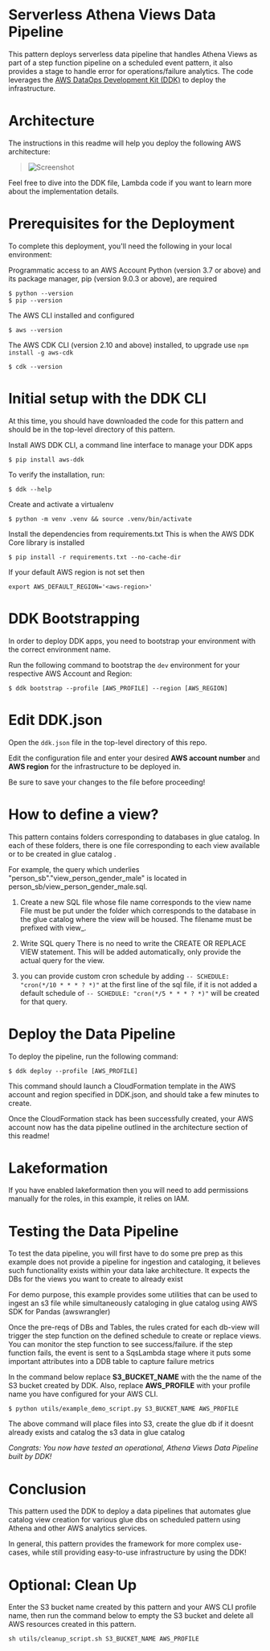 # Serverless Athena Views Data Pipeline

This pattern deploys serverless data pipeline that handles Athena Views as part of a step function pipeline on a scheduled event pattern, it also provides a stage to handle error for operations/failure analytics. The code leverages the [AWS DataOps Development Kit (DDK)](https://awslabs.github.io/aws-ddk/) to deploy the infrastructure.
# Architecture
The instructions in this readme will help you deploy the following AWS architecture:

>![Screenshot](./docs/arch.png)

Feel free to dive into the DDK file, Lambda code if you want to learn more about the implementation details.

# Prerequisites for the Deployment

To complete this deployment, you'll need the following in your local environment:

Programmatic access to an AWS Account
Python (version 3.7 or above) and its package manager, pip (version 9.0.3 or above), are required

```
$ python --version
$ pip --version
```

The AWS CLI installed and configured

```
$ aws --version
```

The AWS CDK CLI (version 2.10 and above) installed, to upgrade use `npm install -g aws-cdk`

```
$ cdk --version
```

# Initial setup with the DDK CLI

At this time, you should have downloaded the code for this pattern and should be in the top-level directory of this pattern.

Install AWS DDK CLI, a command line interface to manage your DDK apps

```
$ pip install aws-ddk
```

To verify the installation, run:

```
$ ddk --help
```

Create and activate a virtualenv

```
$ python -m venv .venv && source .venv/bin/activate
```

Install the dependencies from requirements.txt
This is when the AWS DDK Core library is installed

```
$ pip install -r requirements.txt --no-cache-dir
```

If your default AWS region is not set then

```
export AWS_DEFAULT_REGION='<aws-region>'
```

# DDK Bootstrapping

In order to deploy DDK apps, you need to bootstrap your environment with the correct environment name.

Run the following command to bootstrap the `dev` environment for your respective AWS Account and Region:

```
$ ddk bootstrap --profile [AWS_PROFILE] --region [AWS_REGION]
```

# Edit DDK.json

Open the `ddk.json` file in the top-level directory of this repo. 

Edit the configuration file and enter your desired **AWS account number** and **AWS region** for the infrastructure to be deployed in.

Be sure to save your changes to the file before proceeding!

# How to define a view?

This pattern contains folders corresponding to databases in glue catalog. In each of these folders, there is one file corresponding to each view available or to be created in glue catalog .

For example, the query which underlies "person_sb"."view_person_gender_male" is located in person_sb/view_person_gender_male.sql.

1. Create a new SQL file whose file name corresponds to the view name
File must be put under the folder which corresponds to the database in the glue catalog where the view will be housed. The filename must be prefixed with view_.

2. Write SQL query
There is no need to write the CREATE OR REPLACE VIEW statement. This will be added automatically, only provide the actual query for the view.

3. you can provide custom cron schedule by adding ```-- SCHEDULE: "cron(*/10 * * * ? *)"``` at the first line of the sql file, if it is not added a default schedule of ```-- SCHEDULE: "cron(*/5 * * * ? *)"``` will be created for that query.

# Deploy the Data Pipeline

To deploy the pipeline, run the following command:

```
$ ddk deploy --profile [AWS_PROFILE]
```

This command should launch a CloudFormation template in the AWS account and region specified in DDK.json, and should take a few minutes to create.

Once the CloudFormation stack has been successfully created, your AWS account now has the data pipeline outlined in the architecture section of this readme! 

# Lakeformation 

If you have enabled lakeformation then you will need to add permissions manually for the roles, in this example, it relies on IAM.
# Testing the Data Pipeline

To test the data pipeline, you will first have to do some pre prep as this example does not provide a pipeline for ingestion and cataloging, it believes such functionality exists within your data lake architecture. It expects the DBs for the views you want to create to already exist

For demo purpose, this example provides some utilities that can be used to ingest an s3 file while simultaneously cataloging in glue catalog using AWS SDK for Pandas (awswrangler)

Once the pre-reqs of DBs and Tables, the rules crated for each db-view will trigger the step function on the defined schedule to create or replace views. You can monitor the step function to see success/failure. if the step function fails, the event is sent to a SqsLambda stage where it puts some important attributes into a DDB table to capture failure metrics

In the command below replace **S3_BUCKET_NAME** with the the name of the S3 bucket created by DDK. 
Also, replace **AWS_PROFILE** with your profile name you have configured for your AWS CLI.

```
$ python utils/example_demo_script.py S3_BUCKET_NAME AWS_PROFILE
```

The above command will place files into S3, create the glue db if it doesnt already exists and catalog the s3 data in glue catalog

*Congrats: You now have tested an operational, Athena Views Data Pipeline built by DDK!*

# Conclusion

This pattern used the DDK to deploy a data pipelines that automates glue catalog view creation for various glue dbs on scheduled pattern using Athena and other AWS analytics services.

In general, this pattern provides the framework for more complex use-cases, while still providing easy-to-use infrastructure by using the DDK!

# Optional: Clean Up 

Enter the S3 bucket name created by this pattern and your AWS CLI profile name, then run the command below to empty the S3 bucket and delete all AWS resources created in this pattern.

```
sh utils/cleanup_script.sh S3_BUCKET_NAME AWS_PROFILE
```
